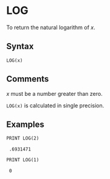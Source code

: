 # LOG

To return the natural logarithm of *x*.

## Syntax

`LOG(x)`

## Comments

*x* must be a number greater than zero.

`LOG(x)` is calculated in single precision.

## Examples

```vb
PRINT LOG(2)
```

```text
 .6931471
```

```vb
PRINT LOG(1)
```

```text
 0
```
